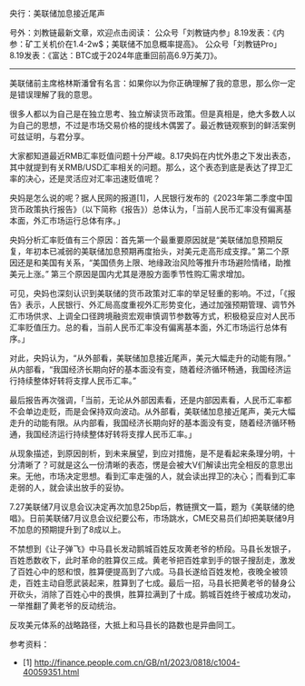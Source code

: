 
央行：美联储加息接近尾声

号外：刘教链最新文章，欢迎点击阅读：
公众号「刘教链内参」8.19发表：《内参：矿工关机价在1.4-2w$；美联储不加息概率提高》。
公众号「刘教链Pro」8.19发表：《富达：BTC或于2024年底重回前高6.9万美刀》。

* * *

美联储前主席格林斯潘曾有名言：如果你以为你正确理解了我的意思，那么你一定是错误理解了我的意思。

很多人都以为自己是在独立思考、独立解读货币政策。但是真相是，绝大多数人以为自己的思想，不过是市场交易价格的提线木偶罢了。最近教链观察到的鲜活案例可兹证明，与君分享。

大家都知道最近RMB汇率贬值问题十分严峻。8.17央妈在内忧外患之下发出表态，其中就提到有关RMB/USD汇率相关的问题。那么，这个表态到底是表达了捍卫汇率的决心，还是灵活应对汇率迅速贬值呢？

央妈是怎么说的呢？据人民网的报道[1]，人民银行发布的《2023年第二季度中国货币政策执行报告》（以下简称《报告》）总体认为，「当前人民币汇率没有偏离基本面，外汇市场运行总体有序。」

央妈分析汇率贬值有三个原因：首先第一个最重要原因就是“美联储加息预期反复，年初本已减弱的美联储加息预期再度抬头，对美元走高形成支撑。” 第二个原因还是和美国有关系，“美国债务上限、地缘政治风险等推升市场避险情绪，助推美元上涨。” 第三个原因是国内尤其是港股方面季节性购汇需求增加。

可见，央妈也深刻认识到美联储的货币政策对汇率的举足轻重的影响。不过，「《报告》表示，人民银行、外汇局高度重视外汇形势变化，通过加强预期管理、调节外汇市场供求、上调全口径跨境融资宏观审慎调节参数等方式，积极稳妥应对人民币汇率贬值压力。总的看，当前人民币汇率没有偏离基本面，外汇市场运行总体有序。」

对此，央妈认为，“从外部看，美联储加息接近尾声，美元大幅走升的动能有限。” 从内部看，“我国经济长期向好的基本面没有变，随着经济循环畅通，我国经济运行持续整体好转将支撑人民币汇率。”

最后报告再次强调，「当前，无论从外部因素看，还是内部因素看，人民币汇率都不会单边走贬，而是会保持双向波动。从外部看，美联储加息接近尾声，美元大幅走升的动能有限。从内部看，我国经济长期向好的基本面没有变，随着经济循环畅通，我国经济运行持续整体好转将支撑人民币汇率。」

从现象描述，到原因剖析，到未来展望，到应对措施，是不是看起来条理分明，十分清晰了？可就是这么一份清晰的表态，愣是会被大V们解读出完全相反的意思出来。无他，市场决定思想。看到汇率走强的人，就会读出捍卫的决心；而看到汇率走弱的人，就会读出放手的妥协。

7.27美联储7月议息会议决定再次加息25bp后，教链撰文一篇，题为《美联储的绝唱》。日前美联储7月议息会议纪要公布，市场跳水，CME交易员们却把美联储9月不加息的预期提升到了8成以上。

不禁想到《让子弹飞》中马县长发动鹅城百姓反攻黄老爷的桥段。马县长发银子，百姓悉数收下，此时革命的胜算仅三成。黄老爷把百姓拿到手的银子搜刮走，激发了百姓心中的怒和恨，胜算便提高到了六成。马县长遂给百姓发枪，夜晚全被领走，百姓主动自愿武装起来，胜算到了七成。最后一招，马县长把黄老爷的替身公开砍头，消除了百姓心中的畏惧，胜算拉满到了十成。鹅城百姓终于被成功发动，一举推翻了黄老爷的反动统治。

反攻美元体系的战略路径，大抵上和马县长的路数也是异曲同工。


参考资料：
- [1] http://finance.people.com.cn/GB/n1/2023/0818/c1004-40059351.html


